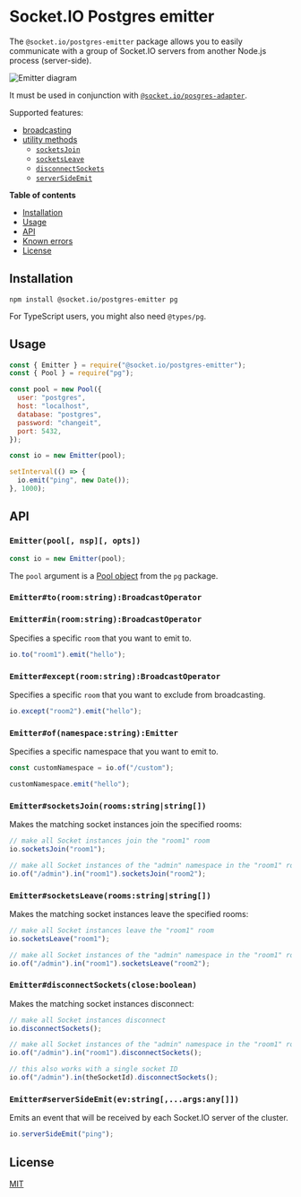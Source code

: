 # Socket.IO Postgres emitter

The `@socket.io/postgres-emitter` package allows you to easily communicate with a group of Socket.IO servers from another Node.js process (server-side).

![Emitter diagram](./assets/emitter.png)

It must be used in conjunction with [`@socket.io/posgres-adapter`](https://github.com/socketio/socket.io-posgres-adapter/).

Supported features:

- [broadcasting](https://socket.io/docs/v4/broadcasting-events/)
- [utility methods](https://socket.io/docs/v4/server-instance/#Utility-methods)
  - [`socketsJoin`](https://socket.io/docs/v4/server-instance/#socketsJoin)
  - [`socketsLeave`](https://socket.io/docs/v4/server-instance/#socketsLeave)
  - [`disconnectSockets`](https://socket.io/docs/v4/server-instance/#disconnectSockets)
  - [`serverSideEmit`](https://socket.io/docs/v4/server-instance/#serverSideEmit)

**Table of contents**

- [Installation](#installation)
- [Usage](#usage)
- [API](#api)
- [Known errors](#known-errors)
- [License](#license)

## Installation

```
npm install @socket.io/postgres-emitter pg
```

For TypeScript users, you might also need `@types/pg`.

## Usage

```js
const { Emitter } = require("@socket.io/postgres-emitter");
const { Pool } = require("pg");

const pool = new Pool({
  user: "postgres",
  host: "localhost",
  database: "postgres",
  password: "changeit",
  port: 5432,
});

const io = new Emitter(pool);

setInterval(() => {
  io.emit("ping", new Date());
}, 1000);
```

## API

### `Emitter(pool[, nsp][, opts])`

```js
const io = new Emitter(pool);
```

The `pool` argument is a [Pool object](https://node-postgres.com/api/pool) from the `pg` package.

### `Emitter#to(room:string):BroadcastOperator`
### `Emitter#in(room:string):BroadcastOperator`

Specifies a specific `room` that you want to emit to.

```js
io.to("room1").emit("hello");
```

### `Emitter#except(room:string):BroadcastOperator`

Specifies a specific `room` that you want to exclude from broadcasting.

```js
io.except("room2").emit("hello");
```

### `Emitter#of(namespace:string):Emitter`

Specifies a specific namespace that you want to emit to.

```js
const customNamespace = io.of("/custom");

customNamespace.emit("hello");
```

### `Emitter#socketsJoin(rooms:string|string[])`

Makes the matching socket instances join the specified rooms:

```js
// make all Socket instances join the "room1" room
io.socketsJoin("room1");

// make all Socket instances of the "admin" namespace in the "room1" room join the "room2" room
io.of("/admin").in("room1").socketsJoin("room2");
```

### `Emitter#socketsLeave(rooms:string|string[])`

Makes the matching socket instances leave the specified rooms:

```js
// make all Socket instances leave the "room1" room
io.socketsLeave("room1");

// make all Socket instances of the "admin" namespace in the "room1" room leave the "room2" room
io.of("/admin").in("room1").socketsLeave("room2");
```

### `Emitter#disconnectSockets(close:boolean)`

Makes the matching socket instances disconnect:

```js
// make all Socket instances disconnect
io.disconnectSockets();

// make all Socket instances of the "admin" namespace in the "room1" room disconnect
io.of("/admin").in("room1").disconnectSockets();

// this also works with a single socket ID
io.of("/admin").in(theSocketId).disconnectSockets();
```

### `Emitter#serverSideEmit(ev:string[,...args:any[]])`

Emits an event that will be received by each Socket.IO server of the cluster.

```js
io.serverSideEmit("ping");
```

## License

[MIT](LICENSE)
